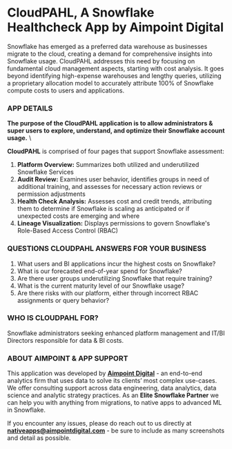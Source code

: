# CloudPAHL, A Snowflake Healthcheck App by Aimpoint Digital
Snowflake has emerged as a preferred data warehouse as businesses migrate to the cloud, creating a 
demand for comprehensive insights into Snowflake usage. CloudPAHL addresses this need by 
focusing on fundamental cloud management aspects, starting with cost analysis. It goes beyond 
identifying high-expense warehouses and lengthy queries, utilizing a proprietary allocation model to 
accurately attribute 100% of Snowflake compute costs to users and applications.

### APP DETAILS
**The purpose of the CloudPAHL application is to allow administrators & super users to explore, understand, and optimize their Snowflake account usage.** \

**CloudPAHL** is comprised of four pages that support Snowflake assessment: 
1. **Platform Overview:** Summarizes both utilized and underutilized Snowflake Services 
2. **Audit Review:** Examines user behavior, identifies groups in need of additional training, and assesses for necessary action reviews or permission adjustments 
3. **Health Check Analysis:** Assesses cost and credit trends, attributing them to determine if Snowflake is scaling as anticipated or if unexpected costs are emerging and where 
4. **Lineage Visualization:** Displays permissions to govern Snowflake's Role-Based Access Control (RBAC)


### QUESTIONS CLOUDPAHL ANSWERS FOR YOUR BUSINESS
1. What users and BI applications incur the highest costs on Snowflake?
2. What is our forecasted end-of-year spend for Snowflake?
3. Are there user groups underutilizing Snowflake that require training?
4. What is the current maturity level of our Snowflake usage?
5. Are there risks with our platform, either through incorrect RBAC assignments or query behavior?


### WHO IS CLOUDPAHL FOR?
Snowflake administrators seeking enhanced platform management and IT/BI Directors responsible for 
data & BI costs.


### ABOUT AIMPOINT & APP SUPPORT
This application was developed by **[Aimpoint Digital](https://aimpointdigital.com/)** - an end-to-end analytics firm that uses data to solve its clients’ most complex use-cases. We offer consulting support across data engineering, data analytics, data science and analytic strategy practices. As an **Elite Snowflake Partner** we can help you with anything from migrations, to native apps to advanced ML in Snowflake.

If you encounter any issues, please do reach out to us directly at **nativeapps@aimpointdigital.com** - be sure to include as many screenshots and detail as possible.

